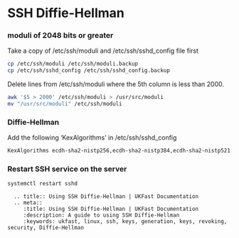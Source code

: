 # SSH Diffie-Hellman

### moduli of 2048 bits or greater
Take a copy of /etc/ssh/moduli and /etc/ssh/sshd_config file first

```bash
cp /etc/ssh/moduli /etc/ssh/moduli.backup
cp /etc/ssh/sshd_config /etc/ssh/sshd_config.backup
```

Delete lines from /etc/ssh/moduli where the 5th column is less than 2000.

```bash
awk '$5 > 2000' /etc/ssh/moduli > /usr/src/moduli
mv "/usr/src/moduli" /etc/ssh/moduli
```

### Diffie-Hellman
Add the following ‘KexAlgorithms’ in /etc/ssh/sshd_config
```bash
KexAlgorithms ecdh-sha2-nistp256,ecdh-sha2-nistp384,ecdh-sha2-nistp521,diffie-hellman-group14-sha1,diffie-hellman-group-exchange-sha1,diffie-hellman-group-exchange-sha256
```

### Restart SSH service on the server
```bash
systemctl restart sshd
```

```eval_rst
  .. title:: Using SSH Diffie-Hellman | UKFast Documentation
  .. meta::
     :title: Using SSH Diffie-Hellman | UKFast Documentation
     :description: A guide to using SSH Diffie-Hellman
     :keywords: ukfast, linux, ssh, keys, generation, keys, revoking, security, Diffie-Hellman
